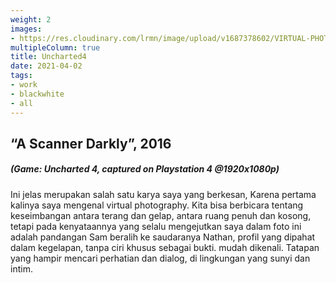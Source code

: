 ```yaml
---
weight: 2
images:
- https://res.cloudinary.com/lrmn/image/upload/v1687378602/VIRTUAL-PHOTOGRAPHY/lrmn1a_bltsks.png
multipleColumn: true
title: Uncharted4
date: 2021-04-02
tags:
- work
- blackwhite
- all
---
```


## “A Scanner Darkly”, 2016
##### (Game: Uncharted 4, captured on Playstation 4 @1920x1080p)

Ini jelas merupakan salah satu karya saya yang berkesan, Karena pertama kalinya saya mengenal virtual photography. Kita bisa berbicara tentang keseimbangan antara terang dan gelap, antara ruang penuh dan kosong, tetapi pada kenyataannya yang selalu mengejutkan saya dalam foto ini adalah pandangan Sam beralih ke saudaranya Nathan, profil yang dipahat dalam kegelapan, tanpa ciri khusus sebagai bukti. mudah dikenali. Tatapan yang hampir mencari perhatian dan dialog, di lingkungan yang sunyi dan intim.
